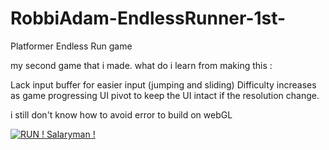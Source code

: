 # RobbiAdam-EndlessRunner-1st-
Platformer Endless Run game

my second game that i made.
what do i learn from making this :

Lack input buffer for easier input (jumping and sliding)
Difficulty increases as game progressing
UI pivot to keep the UI intact if the resolution change.

i still don't know how to avoid error to build on webGL

[![RUN ! Salaryman !](http://img.youtube.com/vi/Z4D9WcZz0VY.jpg)](http://www.youtube.com/watch?v=Z4D9WcZz0VY "Video Title")
